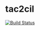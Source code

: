 # tac2cil

[![Build Status](https://travis-ci.com/m7nu3l/tac2cil.svg?token=f7qzBQCoptr4sx6YDGWa&branch=master)](https://travis-ci.com/m7nu3l/tac2cil)